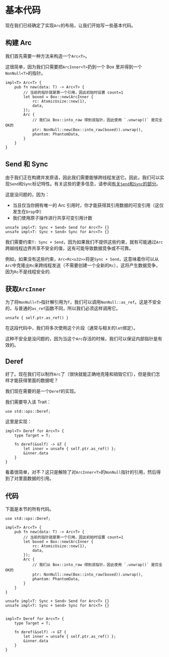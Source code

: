 # 基本代码

现在我们已经确定了实现`Arc`的布局，让我们开始写一些基本代码。

## 构建 Arc

我们首先需要一种方法来构造一个`Arc<T>`。

这很简单，因为我们只需要把`ArcInner<T>`扔到一个 Box 里并得到一个`NonNull<T>`的指针。

<!-- ignore: simplified code -->
```rust,ignore
impl<T> Arc<T> {
    pub fn new(data: T) -> Arc<T> {
        // 当前的指针就是第一个引用，因此初始时设置 count=1
        let boxed = Box::new(ArcInner {
            rc: AtomicUsize::new(1),
            data,
        });
        Arc {
            // 我们从 Box::into_raw 得到该指针，因此使用 `.unwrap()` 是完全OK的 
            ptr: NonNull::new(Box::into_raw(boxed)).unwrap(),
            phantom: PhantomData,
        }
    }
}
```

## Send 和 Sync

由于我们正在构建并发原语，因此我们需要能够跨线程发送它。因此，我们可以实现`Send`和`Sync`标记特性。有关这些的更多信息，请参阅[有关`Send`和`Sync`的部分](../send-and-sync.md)。

这是没问题的，因为：
* 当且仅当你拥有唯一的 Arc 引用时，你才能获得其引用数据的可变引用（这仅发生在`Drop`中）
* 我们使用原子操作进行共享可变引用计数

<!-- ignore: simplified code -->
```rust,ignore
unsafe impl<T: Sync + Send> Send for Arc<T> {}
unsafe impl<T: Sync + Send> Sync for Arc<T> {}
```

我们需要约束`T: Sync + Send`，因为如果我们不提供这些约束，就有可能通过`Arc`跨越线程边界共享不安全的值，这有可能导致数据竞争或不可靠。

例如，如果没有这些约束，`Arc<Rc<u32>>`将是`Sync + Send`，这意味着你可以从`Arc`中克隆出`Rc`来跨线程发送（不需要创建一个全新的`Rc`），这将产生数据竞争，因为`Rc`不是线程安全的.

## 获取`ArcInner`

为了将`NonNull<T>`指针解引用为`T`，我们可以调用`NonNull::as_ref`。这是不安全的，与普通的`as_ref`函数不同，所以我们必须这样调用它。

<!-- ignore: simplified code -->
```rust,ignore
unsafe { self.ptr.as_ref() }
```

在这段代码中，我们将多次使用这个片段（通常与相关的`let`绑定）。

这种不安全是没问题的，因为当这个`Arc`存活的时候，我们可以保证内部指针是有效的。

## Deref

好了。现在我们可以制作`Arc`了（很快就能正确地克隆和销毁它们），但是我们怎样才能获得里面的数据呢？

我们现在需要的是一个`Deref`的实现。

我们需要导入该 Trait：

<!-- ignore: simplified code -->
```rust,ignore
use std::ops::Deref;
```

这里是实现：

<!-- ignore: simplified code -->
```rust,ignore
impl<T> Deref for Arc<T> {
    type Target = T;

    fn deref(&self) -> &T {
        let inner = unsafe { self.ptr.as_ref() };
        &inner.data
    }
}
```

看着很简单，对不？这只是解除了对`ArcInner<T>`的`NonNull`指针的引用，然后得到了对里面数据的引用。

## 代码

下面是本节的所有代码。

<!-- ignore: simplified code -->
```rust,ignore
use std::ops::Deref;

impl<T> Arc<T> {
    pub fn new(data: T) -> Arc<T> {
        // 当前的指针就是第一个引用，因此初始时设置 count=1
        let boxed = Box::new(ArcInner {
            rc: AtomicUsize::new(1),
            data,
        });
        Arc {
            // 我们从 Box::into_raw 得到该指针，因此使用 `.unwrap()` 是完全OK的 
            ptr: NonNull::new(Box::into_raw(boxed)).unwrap(),
            phantom: PhantomData,
        }
    }
}

unsafe impl<T: Sync + Send> Send for Arc<T> {}
unsafe impl<T: Sync + Send> Sync for Arc<T> {}


impl<T> Deref for Arc<T> {
    type Target = T;

    fn deref(&self) -> &T {
        let inner = unsafe { self.ptr.as_ref() };
        &inner.data
    }
}
```
